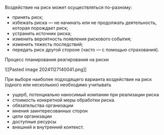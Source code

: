 Воздействие на риск может осуществляться по-разному:
- принять риск;
- избежать риска — не начинать или не продолжать деятельность, которая порождает риск;
- устранить источник риска;
- изменить вероятность появления рискового события;
- изменить тяжесть последствий;
- передать риск другой стороне (часто — с помощью страхования).

Процесс планирования реагирования на риски

![[Pasted image 20241127140041.png]]

При выборе наиболее подходящего варианта воздействия на риск (одного или нескольких) необходимо учитывать
- ущерб, потенциально наносимый компании при реализации риска
- стоимость конкретной меры обработки риска.
- обязательства организации
- мнения заинтересованных сторон
- цели организации
- доступные ресурсы
- внешний и внутренний контекст.